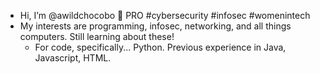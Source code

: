 - Hi, I’m @awildchocobo 👋 PRO #cybersecurity #infosec #womenintech
- My interests are programming, infosec, networking, and all things computers. Still learning about these!
  - For code, specifically... Python. Previous experience in Java, Javascript, HTML.

<!---
awildchocobo/awildchocobo is a ✨ special ✨ repository because its `README.md` (this file) appears on your GitHub profile.
You can click the Preview link to take a look at your changes.
--->
